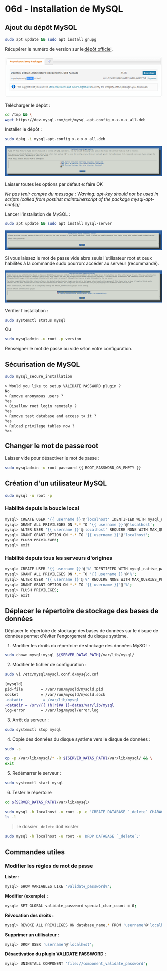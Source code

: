# 06d - Installation de MySQL

## Ajout du dépôt MySQL

```bash
sudo apt update && sudo apt install gnupg
```

Récupérer le numéro de version sur le [dépôt officiel](https://dev.mysql.com/downloads/repo/apt/).

![MySQL repository version](../resources/screenshot/06-mysql-repo-version.png)

Télécharger le dépôt :

```bash
cd /tmp && \
wget https://dev.mysql.com/get/mysql-apt-config_x.x.x-x_all.deb
```

Installer le dépôt :

```bash
sudo dpkg -i mysql-apt-config_x.x.x-x_all.deb
```

![MySQL repository install](../resources/screenshot/06-mysql-repo-install.png)

Laisser toutes les options par défaut et faire OK

*Ne pas tenir compte du message : Warning: apt-key should not be used in scripts (called from postinst maintainerscript of the package mysql-apt-config)*

Lancer l'installation de MySQL :

```bash
sudo apt update && sudo apt install mysql-server
```

![MySQL root password](../resources/screenshot/06-mysql-root-password.png)

Si vous laissez le mot de passe vide alors seuls l'utilisateur root et ceux habilités à la commande sudo pourront accéder au serveur (recommandé).

![MySQL authentication plugin](../resources/screenshot/06-mysql-authentication-plugin.png)

Vérifier l'installation :

```bash
sudo systemctl status mysql
```

Ou

```bash
sudo mysqladmin -u root -p version
```

Renseigner le mot de passe ou vide selon votre configuration. 

## Sécurisation de MySQL

```bash
sudo mysql_secure_installation
```

```
> Would you like to setup VALIDATE PASSWORD plugin ?
No
> Remove anonymous users ? 
Yes
> Disallow root login remotely ?
Yes
> Remove test database and access to it ?
Yes
> Reload privilege tables now ?
Yes
```

## Changer le mot de passe root

Laisser vide pour désactiver le mot de passe :

```bash
sudo mysqladmin -u root password {{ ROOT_PASSWORD_OR_EMPTY }}
```

## Création d'un utilisateur MySQL

```bash
sudo mysql -u root -p
```

### Habilité depuis la boucle local

```bash
mysql> CREATE USER '{{ username }}'@'localhost' IDENTIFIED WITH mysql_native_password BY '{{ password }}';
mysql> GRANT ALL PRIVILEGES ON *.* TO '{{ username }}'@'localhost';
mysql> ALTER USER '{{ username }}'@'localhost' REQUIRE NONE WITH MAX_QUERIES_PER_HOUR 0 MAX_CONNECTIONS_PER_HOUR 0 MAX_UPDATES_PER_HOUR 0 MAX_USER_CONNECTIONS 0;
mysql> GRANT GRANT OPTION ON *.* TO '{{ username }}'@'localhost';
mysql> FLUSH PRIVILEGES;
mysql> exit
```

### Habilité depuis tous les serveurs d'origines

```bash
mysql> CREATE USER '{{ username }}'@'%' IDENTIFIED WITH mysql_native_password BY '{{ password }}';
mysql> GRANT ALL PRIVILEGES ON *.* TO '{{ username }}'@'%';
mysql> ALTER USER '{{ username }}'@'%' REQUIRE NONE WITH MAX_QUERIES_PER_HOUR 0 MAX_CONNECTIONS_PER_HOUR 0 MAX_UPDATES_PER_HOUR 0 MAX_USER_CONNECTIONS 0;
mysql> GRANT GRANT OPTION ON *.* TO '{{ username }}'@'%';
mysql> FLUSH PRIVILEGES;
mysql> exit
```

## Déplacer le répertoire de stockage des bases de données

Déplacer le répertoire de stockage des bases de données sur le disque de données permet d'éviter l'engorgement du disque système.

1. Modifier les droits du répertoire de stockage des données MySQL :

```bash
sudo chown mysql:mysql ${SERVER_DATAS_PATH}/var/lib/mysql/
```

2. Modifier le fichier de configuration :

```bash
sudo vi /etc/mysql/mysql.conf.d/mysqld.cnf
```

```diff
[mysqld]
pid-file        = /var/run/mysqld/mysqld.pid
socket          = /var/run/mysqld/mysqld.sock
-datadir         = /var/lib/mysql
+datadir = /srv/{{ (h|r)## }}-datas/var/lib/mysql
log-error       = /var/log/mysql/error.log
```

3. Arrêt du serveur :

```bash
sudo systemctl stop mysql
```

4. Copie des données du disque système vers le disque de données :

```bash
sudo -s
```

```bash
cp -p /var/lib/mysql/* -R ${SERVER_DATAS_PATH}/var/lib/mysql/ && \
exit
```

5. Redémarrer le serveur :

```bash
sudo systemctl start mysql
```

6. Tester le répertoire

```bash
cd ${SERVER_DATAS_PATH}/var/lib/mysql/
```

```bash
sudo mysql -h localhost -u root -p -e 'CREATE DATABASE `_delete` CHARACTER SET utf8 COLLATE utf8_general_ci;' && \
ls -l
```

> le dossier ```_delete``` doit exister

```bash
sudo mysql -h localhost -u root -e 'DROP DATABASE `_delete`;'
```

## Commandes utiles

### Modifier les règles de mot de passe

**Lister :**

```bash
mysql> SHOW VARIABLES LIKE 'validate_password%';
```

**Modifier (exemple) :**

```bash
mysql> SET GLOBAL validate_password.special_char_count = 0;
```

**Révocation des droits :**

```bash
mysql> REVOKE ALL PRIVILEGES ON database_name.* FROM 'username'@'localhost';
```

**Supprimer un utilisateur :**

```bash
mysql> DROP USER 'username'@'localhost';
```

**Désactivation du plugin VALIDATE PASSWORD :**

```bash
mysql> UNINSTALL COMPONENT 'file://component_validate_password';
```
